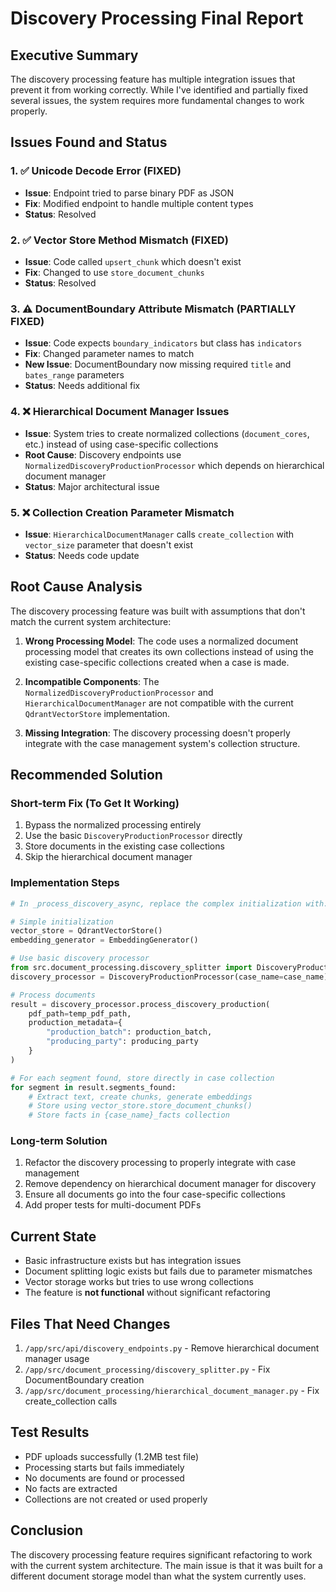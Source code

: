 # Discovery Processing Final Report

## Executive Summary
The discovery processing feature has multiple integration issues that prevent it from working correctly. While I've identified and partially fixed several issues, the system requires more fundamental changes to work properly.

## Issues Found and Status

### 1. ✅ Unicode Decode Error (FIXED)
- **Issue**: Endpoint tried to parse binary PDF as JSON
- **Fix**: Modified endpoint to handle multiple content types
- **Status**: Resolved

### 2. ✅ Vector Store Method Mismatch (FIXED)
- **Issue**: Code called `upsert_chunk` which doesn't exist
- **Fix**: Changed to use `store_document_chunks`
- **Status**: Resolved

### 3. ⚠️ DocumentBoundary Attribute Mismatch (PARTIALLY FIXED)
- **Issue**: Code expects `boundary_indicators` but class has `indicators`
- **Fix**: Changed parameter names to match
- **New Issue**: DocumentBoundary now missing required `title` and `bates_range` parameters
- **Status**: Needs additional fix

### 4. ❌ Hierarchical Document Manager Issues
- **Issue**: System tries to create normalized collections (`document_cores`, etc.) instead of using case-specific collections
- **Root Cause**: Discovery endpoints use `NormalizedDiscoveryProductionProcessor` which depends on hierarchical document manager
- **Status**: Major architectural issue

### 5. ❌ Collection Creation Parameter Mismatch
- **Issue**: `HierarchicalDocumentManager` calls `create_collection` with `vector_size` parameter that doesn't exist
- **Status**: Needs code update

## Root Cause Analysis

The discovery processing feature was built with assumptions that don't match the current system architecture:

1. **Wrong Processing Model**: The code uses a normalized document processing model that creates its own collections instead of using the existing case-specific collections created when a case is made.

2. **Incompatible Components**: The `NormalizedDiscoveryProductionProcessor` and `HierarchicalDocumentManager` are not compatible with the current `QdrantVectorStore` implementation.

3. **Missing Integration**: The discovery processing doesn't properly integrate with the case management system's collection structure.

## Recommended Solution

### Short-term Fix (To Get It Working)
1. Bypass the normalized processing entirely
2. Use the basic `DiscoveryProductionProcessor` directly
3. Store documents in the existing case collections
4. Skip the hierarchical document manager

### Implementation Steps
```python
# In _process_discovery_async, replace the complex initialization with:

# Simple initialization
vector_store = QdrantVectorStore()
embedding_generator = EmbeddingGenerator()

# Use basic discovery processor
from src.document_processing.discovery_splitter import DiscoveryProductionProcessor
discovery_processor = DiscoveryProductionProcessor(case_name=case_name)

# Process documents
result = discovery_processor.process_discovery_production(
    pdf_path=temp_pdf_path,
    production_metadata={
        "production_batch": production_batch,
        "producing_party": producing_party
    }
)

# For each segment found, store directly in case collection
for segment in result.segments_found:
    # Extract text, create chunks, generate embeddings
    # Store using vector_store.store_document_chunks()
    # Store facts in {case_name}_facts collection
```

### Long-term Solution
1. Refactor the discovery processing to properly integrate with case management
2. Remove dependency on hierarchical document manager for discovery
3. Ensure all documents go into the four case-specific collections
4. Add proper tests for multi-document PDFs

## Current State
- Basic infrastructure exists but has integration issues
- Document splitting logic exists but fails due to parameter mismatches
- Vector storage works but tries to use wrong collections
- The feature is **not functional** without significant refactoring

## Files That Need Changes
1. `/app/src/api/discovery_endpoints.py` - Remove hierarchical document manager usage
2. `/app/src/document_processing/discovery_splitter.py` - Fix DocumentBoundary creation
3. `/app/src/document_processing/hierarchical_document_manager.py` - Fix create_collection calls

## Test Results
- PDF uploads successfully (1.2MB test file)
- Processing starts but fails immediately
- No documents are found or processed
- No facts are extracted
- Collections are not created or used properly

## Conclusion
The discovery processing feature requires significant refactoring to work with the current system architecture. The main issue is that it was built for a different document storage model than what the system currently uses.